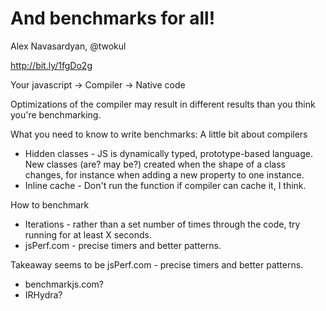 # And benchmarks for all!

Alex Navasardyan, @twokul

http://bit.ly/1fgDo2g

Your javascript -> Compiler -> Native code

Optimizations of the compiler may result in different results than you think you're benchmarking.

What you need to know to write benchmarks: A little bit about compilers

* Hidden classes - JS is dynamically typed, prototype-based language. New classes (are? may be?) created when the shape of a class changes, for instance when adding a new property to one instance.
* Inline cache - Don't run the function if compiler can cache it, I think.

How to benchmark

* Iterations - rather than a set number of times through the code, try running for at least X seconds.
* jsPerf.com - precise timers and better patterns.

Takeaway seems to be jsPerf.com - precise timers and better patterns.

* benchmarkjs.com?
* IRHydra?

